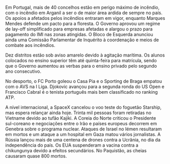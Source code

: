 Em Portugal, mais de 40 concelhos estão em perigo máximo de incêndio, com o incêndio em Arganil a ser o de maior área ardida de sempre no país. Os apoios a afetados pelos incêndios entraram em vigor, enquanto Marques Mendes defende um pacto para a floresta. O Governo aprovou um regime de lay-off simplificado para empresas afetadas e alargou o prazo para pagamento do IMI nas zonas atingidas. O Bloco de Esquerda anunciou ainda uma Comissão Parlamentar de Inquérito à coordenação e meios de combate aos incêndios.

Dez distritos estão sob aviso amarelo devido à agitação marítima. Os alunos colocados no ensino superior têm até quinta-feira para matrícula, sendo que o Governo aumentou as verbas para o ensino privado pelo segundo ano consecutivo.

No desporto, o FC Porto goleou o Casa Pia e o Sporting de Braga empatou com o AVS na I Liga. Djokovic avançou para a segunda ronda do US Open e Francisco Cabral é o tenista português mais bem classificado no ranking ATP.

A nível internacional, a SpaceX cancelou o voo teste do foguetão Starship, mas espera relançar ainda hoje. Trinta mil pessoas foram retiradas no Vietname devido ao tufão Kajiki. A Coreia do Norte criticou o Presidente sul-coreano e negociações entre o Irão e países europeus decorrem em Genebra sobre o programa nuclear. Ataques de Israel no Iémen resultaram em mortos e um ataque a um hospital em Gaza matou vários jornalistas. A Rússia lançou mais de uma centena de drones contra a Ucrânia, no dia da independência do país. Os EUA suspenderam a vacina contra a chikungunya devido a efeitos secundários. No Paquistão, as cheias causaram quase 800 mortos.